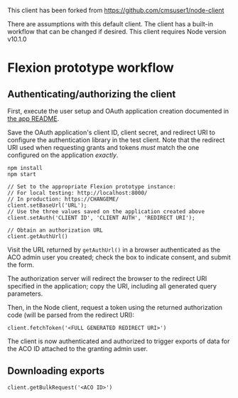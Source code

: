 This client has been forked from https://github.com/cmsuser1/node-client

There are assumptions with this default client. The client has a built-in workflow that can be changed if desired.
This client requires Node version v10.1.0

# Flexion prototype workflow

## Authenticating/authorizing the client

First, execute the user setup and OAuth application creation documented in [the
app README](https://github.com/Flexion-Prototype/cms-beneficiary-api).

Save the OAuth application's client ID, client secret, and redirect URI to
configure the authentication library in the test client. Note that the redirect
URI used when requesting grants and tokens _must_ match the one configured on
the application _exactly_.

```
npm install
npm start

// Set to the appropriate Flexion prototype instance:
// For local testing: http://localhost:8000/
// In production: https://CHANGEME/
client.setBaseUrl('URL');
// Use the three values saved on the application created above
client.setAuth('CLIENT ID', 'CLIENT AUTH', 'REDIRECT URI');

// Obtain an authorization URL
client.getAuthUrl()
```

Visit the URL returned by `getAuthUrl()` in a browser authenticated as the ACO
admin user you created; check the box to indicate consent, and submit the form.

The authorization server will redirect the browser to the redirect URI
specified in the application; copy the URI, including all generated query
parameters.

Then, in the Node client, request a token using the returned authorization code
(will be parsed from the redirect URI):

```
client.fetchToken('<FULL GENERATED REDIRECT URI>')
```

The client is now authenticated and authorized to trigger exports of data for
the ACO ID attached to the granting admin user.

## Downloading exports

```
client.getBulkRequest('<ACO ID>')
```

